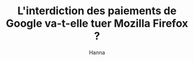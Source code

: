 ---
layout: post
title: "L'interdiction des paiements de Google va-t-elle tuer Mozilla Firefox ?"
link: https://tuta.com/fr/blog/will-ban-on-google-payments-kill-mozilla-firefox
author: "Hanna"
published_date: "08/11/2023"
description: "Comment le jugement antitrust de Google pourrait nuire à Mozilla et ce que nous devons tous faire pour l'aider !"
language: "fr"
categories: "Liens"
tags: "google firefox app mozilla"
og-tags: "google firefox app mozilla"
permalink: /:categories/:year/:month/:day/:title/
---
